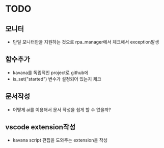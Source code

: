 # TODO

## 모니터
- 단일 모니터만을 지원하는 것으로 rpa_manager에서 체크해서 exception발생

## 함수추가
- kavana를 독립적인 project로 github에
- is_set("started") 변수가 설정되어 있는지 체크

## 문서작성
- 어떻게 ai를 이용해서 문서 작성을 쉽게 할 수 없을까?
  
## vscode extension작성

- kavana script 편집을 도와주는 extension을 작성
